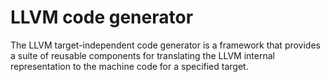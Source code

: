 # LLVM code generator

The LLVM target-independent code generator is a framework that provides a suite of reusable components for translating the LLVM internal
representation to the machine code for a specified target.
